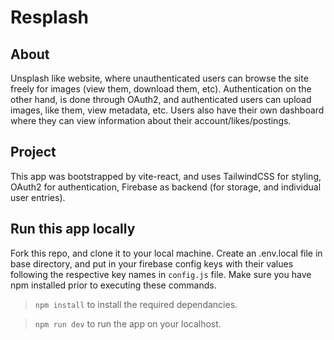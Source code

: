 # Resplash  
  
## About  
  
Unsplash like website, where unauthenticated users can browse the site freely for images (view them, download them, etc). Authentication on the other hand, is done through OAuth2, and authenticated users can upload images, like them, view metadata, etc. Users also have their own dashboard where they can view information about their account/likes/postings.  
  
## Project  
  
This app was bootstrapped by vite-react, and uses TailwindCSS for styling, OAuth2 for authentication, Firebase as backend (for storage, and individual user entries).  
  
## Run this app locally   
  
Fork this repo, and clone it to your local machine. Create an .env.local file in base directory, and put in your firebase config keys with their values following the respective key names in `config.js` file. Make sure you have npm installed prior to executing these commands.  

> `npm install` to install the required dependancies.  
  
> `npm run dev` to run the app on your localhost.  
